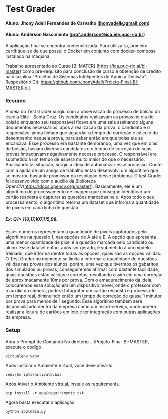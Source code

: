 # Test Grader

#### Aluno: Jhony Adell Fernandes de Carvalho (jhonyadell@gmail.com)
#### Aluno: Anderson Nascimento (prof.anderson@ica.ele.puc-rio.br)
A aplicação final se encontra conteneirizada. Para utiliza-la, primeiro certifique-se de que possui o Docker em conjunto com docker-compose instalado na máquina.

Trabalho apresentado ao Curso [BI MATER] (https://ica.puc-rio.ai/bi-master) como pré-requisito para conclusão de curso e obtenção de crédito na disciplina "Projetos de Sistemas Inteligentes de Apoio à Decisão".
Respositório Git: https://github.com/JhonyAdell/Projeto-Final-BI-MASTER.git

### Resumo
  A ideia do Test Grader surgiu com a observação do processo de bolsão da escola Elite - Santa Cruz. Os candidatos realizavam as provas no dia do bolsão enquanto seu responsável ficava em uma sala assinando alguns documentos necessários, após a realização da prova, o candidato e o responsável ainda tinham que aguardar o tempo de correção e cálculo do desempenho naquela prova, para saber então em que bolsa ele se encaixava.
  Esse processo era bastante demorando, uma vez que em dias de bolsão, haviam diversos candidatos e o tempo de correção de suas provas impactavam negativamente necesse processo. O responsável era submetido à um tempo de espera muito maior do que o necessário.
  Analisando tal situação, surgiu a ideia de automatizar esse processo. Contei com a ajuda de um amigo de trabalho então desenvolvi um algoritimo que se mostrou bastante promissor na resolução desse problema.
  O test Grader foi desenvolvido com o auxilio da Biblioteca OpenCV(https://docs.opencv.org/master/). Basicamente, ele é um algoritimo de processamento de imagem que consegue identificar um cartão resposta e capturar as questões marcadas nele. Após todo o seu processamento, o algoritimo retorna um dataset que informa a quantidade de pixels em cada linha de questão. 
  ##### Ex: Q1> 110,17,107,115,98.
  Esses números representam a quantidade de pixels capturados pelo algoritimo na questão 1, nas opções de A até a E. A opção que apresenta uma menor quantidade de pixel é a questão marcada pelo candidato ou aluno.
  Esse dataset então, após ser gerado, é submetido á um modelo treinado, que informa dentre todas as opções, quais são as opções válidas. O Test Grader no momento se limita a informar a quantidade de questões válidas nas provas dos alunos, porém, uma vez que tivermos os gabaritos dos simulados ou provas, conseguiremos afirmar com bastante facilidade, quais questões estão válidas e corretas, resultando assim em uma correção de aproximadamente 10ms por prova.
  Com o amadurecimento da ideia, colocaremos essa solução em um dispositivo móvel, onde o professor com o auxilio da câmera, poderá fotografar um cartão resposta e processa-lo em tempo real, diminuindo então um tempo de correção de quase 1 minutor por prova para menos de 1 segundo. Esse algoritimo também será disponibilizado dentro da empresa como um micro-serviço, onde poderá realizar a leitura de cartões em lote e ter integração com outras aplicações da empresa.


### Setup
  Abra o Prompt de Comando
  No diretorio ...\Projeto-Final-BI-MASTER, execute o código
  ```
  virtualenv venv
  ```
  Após Instalar o Ambiente Virtual, você deve ativa-lo
  ```
  venv\Scripts\activate.bat 
  ```
  Após Ativar o Ambiente virtual, instale os requirements.
  ```
  pip install -r app/requirements.txt
  ```
  Agora basta executar a aplicação
  ```
  python app\main.py
  ```
  
  
  
  
